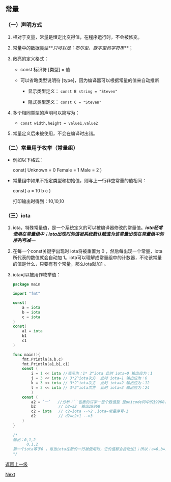 ## 常量

### （一）声明方式

1. 相对于变量，常量是恒定比变得值，在程序运行时，不会被修变。

2. 常量中的数据类型**_只可以是：布尔型、数字型和字符串_**；

3. 敞亮的定义格式：

    + const 标识符 [类型] = 值

    + 可以省略类型说明符 [type]，因为编译器可以根据常量的值来自动推断

        + 显示类型定义： `const B string = "Steven"`

        + 隐式类型定义： `const C = "Steven"`

4. 多个相同类型的声明可以简写为：

    + `const width,height = value1,value2`

5. 常量定义后未被使用，不会在编译时出错。

### （二）常量用于枚举（常量组）

+ 例如以下格式：

    const(
        Unknown = 0
        Female = 1
        Male = 2
    )

+ 常量组中如果不指定类型和初始值，则与上一行非空常量的值相同：

    const(
        a = 10
        b
        c
    )

    打印输出时得到：10,10,10


### （三）iota

1. iota，特殊常量值，是一个系统定义的可以被编译器修改的常量值。**_iota经常使用在常量组中；iota出现时的值被系统默认赋值为该常量出现在常量组中的序列号减一_**

2. 在每一个const关键字出现时 iota将被重置为 0 ，然后每出现一个常量，iota所代表的数值就会自动加 1。iota可以理解成常量组中的计数器，不论该常量的值是什么，只要有有个常量，那么iota就加1 。

3. iota可以被用作枚举值：

    ```go
    package main

    import "fmt"

    const(
        a = iota
        b = iota
        c = iota
    )
    const(
        a1 = iota
        b1 
        c1 
    )

    func main(){
        fmt.Println(a,b,c)
        fmt.Println(a1,b1,c1)
        const (
            i = 1 << iota //表示为：1* 2^iota 此时 iota=0 输出应为：1
            j = 3 << iota // 3*2^iota次方  此时 iota=1 输出应为：6
            k = 3 << iota // 3*2^iota次方  此时 iota=2 输出应为：12
            l = 3 << iota // 3*2^iota次方  此时 iota=3 输出应为：24
            )
        const (
            a2 = `一`   //分析：``包裹的汉字一是个数值型 是unicode码中的19968，所以输出应为19968
            b2          // b2=a2  输出19968
            c2 = iota   // c2=iota -->2 ,iota=常量序号-1
            d2          // d2=c2+1 -->3
        )
    }
        
    /*
    输出：0,1,2
          0,1,2
    第一个iota等于0 ，每当iota在新的一行被使用时，它的值都会自动加1；所以：a=0,b=1,c=2
    */
    ``` 
[返回上一级](./golang-basic-knowledge.md)

[Next](golang-operator.md)